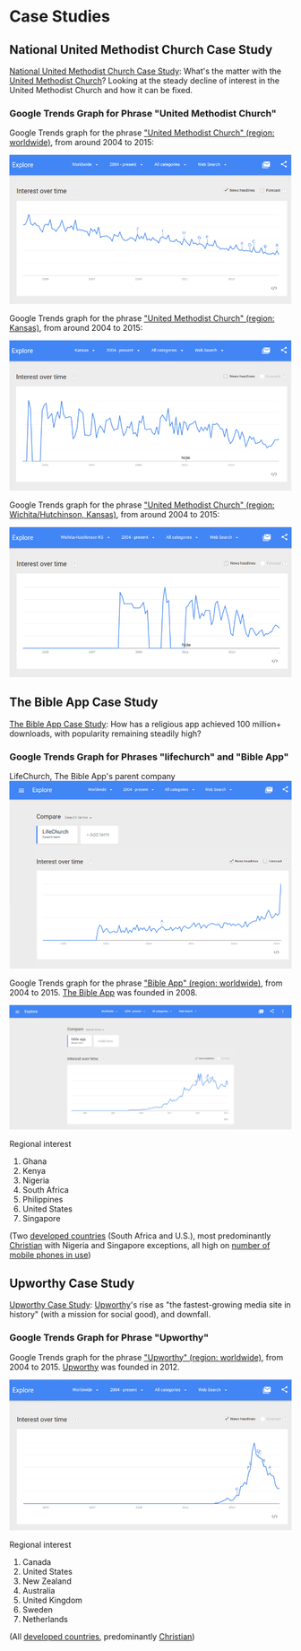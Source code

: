 # Case Studies

## National United Methodist Church Case Study

[National United Methodist Church Case Study](national_united_methodist_church.md): What's the matter with the [United Methodist Church](http://www.umc.org)? Looking at the steady decline of interest in the United Methodist Church and how it can be fixed. 

### Google Trends Graph for Phrase "United Methodist Church"

Google Trends graph for the phrase ["United Methodist Church" (region: worldwide)](http://www.google.com/trends/explore#q=united%20methodist%20church), from around 2004 to 2015: 

![](google-maps-and-trends/google-trends-united-methodist-church-worldwide.png)

Google Trends graph for the phrase ["United Methodist Church" (region: Kansas)](http://www.google.com/trends/explore#geo=US-KS&q=united+methodist+church), from around 2004 to 2015: 

![](google-maps-and-trends/google-trends-united-methodist-church-kansas.png)

Google Trends graph for the phrase ["United Methodist Church" (region: Wichita/Hutchinson, Kansas)](http://www.google.com/trends/explore#geo=US-KS-678&q=united+methodist+church), from around 2004 to 2015: 

![](google-maps-and-trends/google-trends-united-methodist-church-wichita-hutchinson.png)

## The Bible App Case Study

[The Bible App Case Study](the_bible_app_case_study.md): How has a religious app achieved 100 million+ downloads, with popularity remaining steadily high?

### Google Trends Graph for Phrases "lifechurch" and "Bible App"

LifeChurch, The Bible App's parent company
![](google-maps-and-trends/google-trends-lifechurch.png)

Google Trends graph for the phrase ["Bible App" (region: worldwide)](http://www.google.com/trends/explore#q=Bible%20App), from 2004 to 2015. [The Bible App](https://www.bible.com/app) was founded in 2008.  

![](google-maps-and-trends/google-trends-the-bible-app.png)

Regional interest

1. Ghana
2. Kenya
3. Nigeria
4. South Africa
5. Philippines
6. United States
7. Singapore

(Two [developed countries](http://en.wikipedia.org/wiki/The_World_Factbook_list_of_developed_countries) (South Africa and U.S.), most predominantly [Christian](http://en.wikipedia.org/wiki/Religious_information_by_country) with Nigeria and Singapore exceptions, all high on [number of mobile phones in use](http://en.wikipedia.org/wiki/List_of_countries_by_number_of_mobile_phones_in_use))

## Upworthy Case Study

[Upworthy Case Study](upworthy_case_study.md): [Upworthy](http://www.upworthy.com)'s rise as "the fastest-growing media site in history" (with a mission for social good), and downfall.

### Google Trends Graph for Phrase "Upworthy"

Google Trends graph for the phrase ["Upworthy" (region: worldwide)](http://www.google.com/trends/explore#q=upworthy), from 2004 to 2015. [Upworthy](http://www.upworthy.com) was founded in 2012. 

![](google-maps-and-trends/google-trends-upworthy-worldwide.png)

Regional interest

1. Canada
2. United States
3. New Zealand
4. Australia
5. United Kingdom
6. Sweden
7. Netherlands

(All [developed countries](http://en.wikipedia.org/wiki/The_World_Factbook_list_of_developed_countries), predominantly [Christian](http://en.wikipedia.org/wiki/Religious_information_by_country))